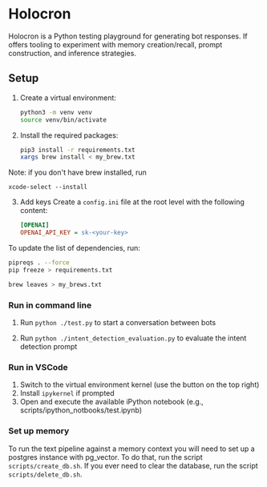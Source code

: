 # Holocron

Holocron is a Python testing playground for generating bot responses. If offers tooling to experiment with memory creation/recall, prompt construction, and inference strategies.

## Setup

1. Create a virtual environment:
    ```sh
    python3 -m venv venv
    source venv/bin/activate
    ```

2. Install the required packages:
    ```sh
    pip3 install -r requirements.txt
    xargs brew install < my_brew.txt
    ```

Note: if you don't have brew installed, run 
```
xcode-select --install
```


3. Add keys
    Create a `config.ini` file at the root level with the following content:
    ```ini
    [OPENAI]
    OPENAI_API_KEY = sk-<your-key>
    ```

To update the list of dependencies, run:
```sh
pipreqs . --force
pip freeze > requirements.txt
```
```sh
brew leaves > my_brews.txt
```

### Run in command line

1. Run `python ./test.py` to start a conversation between bots

2. Run `python ./intent_detection_evaluation.py` to evaluate the intent detection prompt

### Run in VSCode

1. Switch to the virtual environment kernel (use the button on the top right)
2. Install `ipykernel` if prompted
4. Open and execute the available iPython notebook (e.g., scripts/ipython_notbooks/test.ipynb)

### Set up memory

To run the text pipeline against a memory context you will need to set up a postgres instance with pg_vector. To do that, run the script `scripts/create_db.sh`. If you ever need to clear the database, run the script `scripts/delete_db.sh`. 
